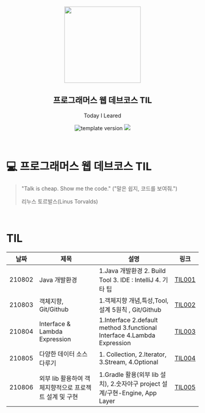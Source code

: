 <br/>
<p align="middle" >
  <img width="200px;" src="./src/images/prgms-logo.png"/>
</p>
<h2 align="middle">프로그래머스 웹 데브코스 TIL</h2>
<p align="middle">Today I Leared</p>
<p align="middle">
  <img src="https://img.shields.io/badge/version-1.0.0-blue?style=flat-square" alt="template version"/>
  <img src="https://img.shields.io/badge/language-md-md.svg?style=flat-square"/>
</p>

<p align="middle">
  <!-- <a href="#">☕ 블로그 링크</a> -->  
</p>

<br/>

# 💻 프로그래머스 웹 데브코스 TIL

> "Talk is cheap. Show me the code."
> ("말은 쉽지, 코드를 보여줘.")
>
> 리누스 토르발스(Linus Torvalds)

<br/>

# TIL
|날짜|제목|설명|링크|
|---|---|---|---|
|210802|Java 개발환경|1.Java 개발환경 2. Build Tool 3. IDE : IntelliJ 4. 기타 팁|[TIL001](https://velog.io/@pro-park-gation/210802-Java%EA%B0%9C%EB%B0%9C%ED%99%98%EA%B2%BD%EA%B8%B0%ED%83%80Tip)|
|210803|객체지향, Git/Github|1.객체지향 개념,특성,Tool,설계 5원칙 , Git/Github|[TIL002](https://velog.io/@pro-park-gation/TIL-210803)|
|210804|Interface & Lambda Expression|1.Interface 2.default method 3.functional Interface 4.Lambda Expression|[TIL003](https://velog.io/@pro-park-gation/TIL-210803)|
|210805|다양한 데이터 소스 다루기|1. Collection, 2.Iterator, 3.Stream, 4.Optional|[TIL004](https://velog.io/@pro-park-gation/TIL-210805)|
|210806|외부 lib 활용하여 객체지향적으로 프로젝트 설계 및 구현|1.Gradle 활용(외부 lib 설치), 2.숫자야구 project 설계/구현-Engine, App Layer|[TIL005](https://velog.io/@pro-park-gation/TIL-210806)|
